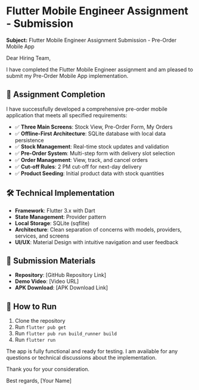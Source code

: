 # Flutter Mobile Engineer Assignment - Submission

**Subject:** Flutter Mobile Engineer Assignment Submission - Pre-Order Mobile App

Dear Hiring Team,

I have completed the Flutter Mobile Engineer assignment and am pleased to submit my Pre-Order Mobile App implementation.

## 📱 **Assignment Completion**

I have successfully developed a comprehensive pre-order mobile application that meets all specified requirements:

- ✅ **Three Main Screens**: Stock View, Pre-Order Form, My Orders
- ✅ **Offline-First Architecture**: SQLite database with local data persistence
- ✅ **Stock Management**: Real-time stock updates and validation
- ✅ **Pre-Order System**: Multi-step form with delivery slot selection
- ✅ **Order Management**: View, track, and cancel orders
- ✅ **Cut-off Rules**: 2 PM cut-off for next-day delivery
- ✅ **Product Seeding**: Initial product data with stock quantities

## 🛠 **Technical Implementation**

- **Framework**: Flutter 3.x with Dart
- **State Management**: Provider pattern
- **Local Storage**: SQLite (sqflite)
- **Architecture**: Clean separation of concerns with models, providers, services, and screens
- **UI/UX**: Material Design with intuitive navigation and user feedback

## 📎 **Submission Materials**

- **Repository**: [GitHub Repository Link]
- **Demo Video**: [Video URL]
- **APK Download**: [APK Download Link]

## 🚀 **How to Run**

1. Clone the repository
2. Run `flutter pub get`
3. Run `flutter pub run build_runner build`
4. Run `flutter run`

The app is fully functional and ready for testing. I am available for any questions or technical discussions about the implementation.

Thank you for your consideration.

Best regards,
[Your Name]
